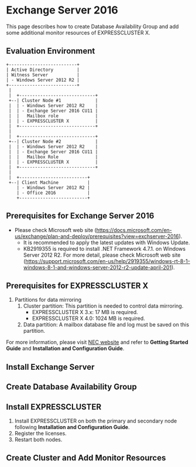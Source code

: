 # Exchange Server 2016
This page describes how to create Database Availability Group and add some additional monitor resources of EXPRESSCLUSTER X.

## Evaluation Environment
```
+--------------------------+
| Active Directory         |
| Witness Server           |
| - Windows Server 2012 R2 |
+--------------------------+
 |
 |  +-----------------------------+
 +--| Cluster Node #1             |
 |  | - Windows Server 2012 R2    |
 |  | - Exchange Server 2016 CU11 |
 |  |   Mailbox role              |
 |  | - EXPRESSCLUSTER X          |
 |  +-----------------------------+
 |
 |  +-----------------------------+
 +--| Cluster Node #2             |
 |  | - Windows Server 2012 R2    |
 |  | - Exchange Server 2016 CU11 |
 |  |   Mailbox Role              |
 |  | - EXPRESSCLUSTER X          |
 |  +-----------------------------+
 |
 |  +--------------------------+
 +--| Client Machine           |
    | - Windows Server 2012 R2 |
    | - Office 2016            |
    +--------------------------+
```

## Prerequisites for Exchange Server 2016
- Please check Microsoft web site (https://docs.microsoft.com/en-us/exchange/plan-and-deploy/prerequisites?view=exchserver-2016).
  - It is recommended to apply the latest updates with Windows Update.
  - KB2919355 is required to install .NET Framework 4.7.1. on Windows Server 2012 R2. For more detail, please check Microsoft web site (https://support.microsoft.com/en-us/help/2919355/windows-rt-8-1-windows-8-1-and-windows-server-2012-r2-update-april-201).

## Prerequisites for EXPRESSCLUSTER X
1. Partitions for data mirroring
   1. Cluster partition: This partition is needed to control data mirroring. 
      - EXPRESSCLUSTER X 3.x: 17 MB is required.
      - EXPRESSCLUSTER X 4.0: 1024 MB is required.
   1. Data partition: A mailbox database file and log must be saved on this partition.

For more information, please visit [NEC website](http://www.nec.com/en/global/prod/expresscluster/en/support/manuals.html?) and refer to **Getting Started Guide** and **Installation and Configuration Guide**.

## Install Exchange Server

## Create Database Availability Group

## Install EXPRESSCLUSTER
1. Install EXPRESSCLUSTER on both the primary and secondary node following **Installation and Configuration Guide**.
1. Register the licenses.
1. Restart both nodes.

## Create Cluster and Add Monitor Resources

